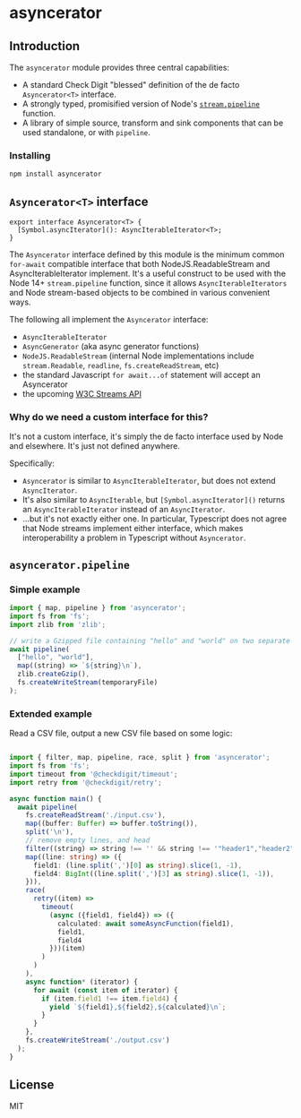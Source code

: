 # asyncerator

## Introduction

The `asyncerator` module provides three central capabilities:
- A standard Check Digit "blessed" definition of the de facto `Asyncerator<T>` interface.
- A strongly typed, promisified version of Node's [`stream.pipeline`](https://nodejs.org/api/stream.html#stream_stream_pipeline_source_transforms_destination_callback) function.
- A library of simple source, transform and sink components that can be used standalone, or with `pipeline`.

### Installing

`npm install asyncerator`

## `Asyncerator<T>` interface

```
export interface Asyncerator<T> {
  [Symbol.asyncIterator](): AsyncIterableIterator<T>;
}
```

The `Asyncerator` interface defined by this module is the minimum common `for-await` compatible interface that both
NodeJS.ReadableStream and AsyncIterableIterator implement.  It's a useful construct to be used with the Node
14+ `stream.pipeline` function, since it allows `AsyncIterableIterators` and Node stream-based objects to be combined in
various convenient ways.

The following all implement the `Asyncerator` interface:
- `AsyncIterableIterator`
- `AsyncGenerator` (aka async generator functions)
- `NodeJS.ReadableStream` (internal Node implementations include `stream.Readable`, `readline`, `fs.createReadStream`, etc)
- the standard Javascript `for await...of` statement will accept an Asyncerator
- the upcoming [W3C Streams API](https://streams.spec.whatwg.org/#rs-asynciterator)

### Why do we need a custom interface for this?

It's not a custom interface, it's simply the de facto interface used by Node and elsewhere.  It's just not defined anywhere.

Specifically:
- `Asyncerator` is similar to `AsyncIterableIterator`, but does not extend `AsyncIterator`.
- It's also similar to `AsyncIterable`, but `[Symbol.asyncIterator]()` returns an `AsyncIterableIterator`
  instead of an `AsyncIterator`.
- ...but it's not exactly either one.  In particular, Typescript does not agree that Node streams implement either
  interface, which makes interoperability a problem in Typescript without `Asyncerator`.

## `asyncerator.pipeline`

### Simple example

```ts
import { map, pipeline } from 'asyncerator';
import fs from 'fs';
import zlib from 'zlib';

// write a Gzipped file containing "hello" and "world" on two separate lines
await pipeline(
  ["hello", "world"],
  map((string) => `${string}\n`),
  zlib.createGzip(),
  fs.createWriteStream(temporaryFile)
);
```

### Extended example

Read a CSV file, output a new CSV file based on some logic:
```ts

import { filter, map, pipeline, race, split } from 'asyncerator';
import fs from 'fs';
import timeout from '@checkdigit/timeout';
import retry from '@checkdigit/retry';

async function main() {
  await pipeline(
    fs.createReadStream('./input.csv'),
    map((buffer: Buffer) => buffer.toString()),
    split('\n'),
    // remove empty lines, and head
    filter((string) => string !== '' && string !== '"header1","header2","header3","header4"'),
    map((line: string) => ({
      field1: (line.split(',')[0] as string).slice(1, -1),
      field4: BigInt((line.split(',')[3] as string).slice(1, -1)),
    })),
    race(
      retry((item) =>
        timeout(
          (async ({field1, field4}) => ({
            calculated: await someAsyncFunction(field1),
            field1,
            field4
          }))(item)
        )
      )
    ),
    async function* (iterator) {
      for await (const item of iterator) {
        if (item.field1 !== item.field4) {
          yield `${field1},${field2},${calculated}\n`;
        }
      }
    },
    fs.createWriteStream('./output.csv')
  );
}
```

## License

MIT
